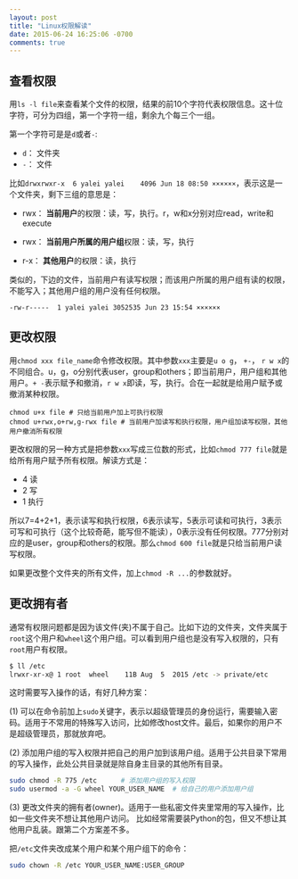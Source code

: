 ```yaml
---
layout: post
title: "Linux权限解读"
date: 2015-06-24 16:25:06 -0700
comments: true
---
```


## 查看权限

用`ls -l file`来查看某个文件的权限，结果的前10个字符代表权限信息。这十位字符，可分为四组，第一个字符一组，剩余九个每三个一组。

第一个字符可是是`d`或者`-`:

- `d`： 文件夹
- `-`： 文件

比如`drwxrwxr-x  6 yalei yalei    4096 Jun 18 08:50 ××××××`，表示这是一个文件夹，剩下三组的意思是：

- rwx： **当前用户**的权限：读，写，执行。r，w和x分别对应read，write和execute

- rwx： **当前用户所属的用户组**权限：读，写，执行

- r-x： **其他用户**的权限：读，执行


类似的，下边的文件，当前用户有读写权限；而该用户所属的用户组有读的权限，不能写入；其他用户组的用户没有任何权限。

```
-rw-r-----  1 yalei yalei 3052535 Jun 23 15:54 ××××××
```



## 更改权限

用`chmod xxx file_name`命令修改权限。其中参数`xxx`主要是`u o g`， `+-`， `r w x`的不同组合。u，g，o分别代表user，group和others；即当前用户，用户组和其他用户。`+ -`表示赋予和撤消，`r w x`即读，写，执行。合在一起就是给用户赋予或撤消某种权限。

```
chmod u+x file # 只给当前用户加上可执行权限
chmod u+rwx,o+rw,g-rwx file # 当前用户加读写和执行权限，用户组加读写权限，其他用户撤消所有权限
```

更改权限的另一种方式是把参数`xxx`写成三位数的形式，比如`chmod 777 file`就是给所有用户赋予所有权限。解读方式是：

- 4 读
- 2 写
- 1 执行

所以7=4+2+1，表示读写和执行权限，6表示读写，5表示可读和可执行，3表示可写和可执行（这个比较奇葩，能写但不能读），0表示没有任何权限。777分别对应的是user，group和others的权限。那么`chmod 600 file`就是只给当前用户读写权限。

如果更改整个文件夹的所有文件，加上`chmod -R ...`的参数就好。

## 更改拥有者

通常有权限问题都是因为该文件(夹)不属于自己。比如下边的文件夹，文件夹属于`root`这个用户和`wheel`这个用户组。可以看到用户组也是没有写入权限的，只有`root`用户有权限。

```bash
$ ll /etc
lrwxr-xr-x@ 1 root  wheel    11B Aug  5  2015 /etc -> private/etc
```

这时需要写入操作的话，有好几种方案：

(1) 可以在命令前加上`sudo`关键字，表示以超级管理员的身份运行，需要输入密码。适用于不常用的特殊写入访问，比如修改host文件。最后，如果你的用户不是超级管理员，那就放弃吧。

(2) 添加用户组的写入权限并把自己的用户加到该用户组。适用于公共目录下常用的写入操作，此处公共目录就是除自身主目录的其他所有目录。

```bash
sudo chmod -R 775 /etc      # 添加用户组的写入权限
sudo usermod -a -G wheel YOUR_USER_NAME  # 给自己的用户添加用户组
```

(3) 更改文件夹的拥有者(owner)。适用于一些私密文件夹里常用的写入操作，比如一些文件夹不想让其他用户访问。
比如经常需要装Python的包，但又不想让其他用户乱装。跟第二个方案差不多。

把`/etc`文件夹改成某个用户和某个用户组下的命令：
```bash
sudo chown -R /etc YOUR_USER_NAME:USER_GROUP
```

